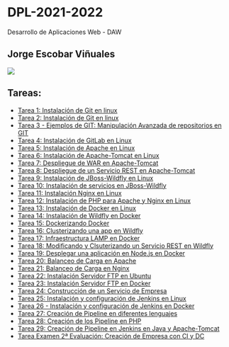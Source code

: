 # DPL-2021-2022
Desarrollo de Aplicaciones Web - DAW

## Jorge Escobar Viñuales

<img align="center" src="https://res.cloudinary.com/practicaldev/image/fetch/s--oohOOnY7--/c_imagga_scale,f_auto,fl_progressive,h_420,q_auto,w_1000/https://dev-to-uploads.s3.amazonaws.com/i/tsrakct789rm4hg087kh.jpg">
  
## Tareas:
- <a href="https://github.com/Jorgeev27/DPL-2021-2022/blob/main/Tarea%201:%20Instalaci%C3%B3n%20de%20GIT%20en%20local.md">Tarea 1: Instalación de Git en linux</a>
- <a href="https://github.com/Jorgeev27/DPL-2021-2022/blob/main/Tarea%202:%20Manipulaci%C3%B3n%20de%20repositorios%20en%20Git.md">Tarea 2: Instalación de Git en linux</a>
- <a href="https://github.com/Jorgeev27/DPL-2021-2022/blob/main/Tarea%203:%20Ejemplos%20en%20GIT_Manipulaci%C3%B3n%20Avanzada%20de%20repositorios%20en%20GIT.md">Tarea 3 - Ejemplos de GIT: Manipulación Avanzada de repositorios en GIT</a>
- <a href="https://github.com/Jorgeev27/DPL-2021-2022/blob/main/Tarea%204:%20Instalaci%C3%B3n%20de%20GitLab%20en%20linux.md">Tarea 4: Instalación de GitLab en Linux</a>
- <a href="https://github.com/Jorgeev27/DPL-2021-2022/blob/main/Tarea%205:%20Instalaci%C3%B3n%20de%20Apache%20en%20Linux.md">Tarea 5: Instalación de Apache en Linux</a>
- <a href="https://github.com/Jorgeev27/DPL-2021-2022/blob/main/Tarea%206:%20Instalaci%C3%B3n%20de%20Apache-Tomcat%20en%20Linux.md">Tarea 6: Instalación de Apache-Tomcat en Linux</a>
- <a href="https://github.com/Jorgeev27/DPL-2021-2022/blob/main/Tarea%207:%20Despliegue%20de%20WAR%20en%20Apache-Tomcat.md">Tarea 7: Despliegue de WAR en Apache-Tomcat</a>
- <a href="https://github.com/Jorgeev27/DPL-2021-2022/blob/main/Tarea%208:%20Despliegue%20de%20un%20servicio%20REST%20en%20Apache-Tomcat.md">Tarea 8: Despliegue de un Servicio REST en Apache-Tomcat</a>
- <a href="https://github.com/Jorgeev27/DPL-2021-2022/blob/main/Tarea%209:%20Instalaci%C3%B3n%20de%20JBoss-Wildfly%20en%20Linux.md">Tarea 9: Instalación de JBoss-Wildfly en Linux</a>
- <a href="https://github.com/Jorgeev27/DPL-2021-2022/blob/main/Tarea%2010:%20Instalaci%C3%B3n%20de%20servicios%20en%20JBoss-Wildfly.md">Tarea 10: Instalación de servicios en JBoss-Wildfly</a> 
- <a href="https://github.com/Jorgeev27/DPL-2021-2022/blob/main/Tarea%2011:%20Instalaci%C3%B3n%20de%20Nginx%20en%20Linux.md">Tarea 11: Instalación Nginx en Linux</a>
- <a href="https://github.com/Jorgeev27/DPL-2021-2022/blob/main/Tarea%2012:%20Instalaci%C3%B3n%20de%20PHP%20para%20Apache%20y%20Nginx%20en%20Linux.md">Tarea 12: Instalación de PHP para Apache y Nginx en Linux</a>
- <a href="https://github.com/Jorgeev27/DPL-2021-2022/blob/main/Tarea%2013:%20Instalaci%C3%B3n%20de%20Docker%20en%20Linux.md">Tarea 13: Instalación de Docker en Linux</a>
- <a href="https://github.com/Jorgeev27/DPL-2021-2022/blob/main/Tarea%2014:%20Instalaci%C3%B3n%20de%20Wildfly%20en%20Docker.md">Tarea 14: Instalación de Wildfly en Docker</a>
- <a href="https://github.com/Jorgeev27/DPL-2021-2022/blob/main/Tarea%2015:%20Dockerizando%20Docker.md">Tarea 15: Dockerizando Docker</a>
- <a href="https://github.com/Jorgeev27/DPL-2021-2022/blob/main/Tarea%2016:%20Clusterizando%20una%20app%20en%20Wildfly.md">Tarea 16: Clusterizando una app en Wildfly</a>
- <a href="https://github.com/Jorgeev27/DPL-2021-2022/blob/main/Tarea%2017:%20Infraestructura%20LAMP%20en%20Docker.md">Tarea 17: Infraestructura LAMP en Docker</a>
- <a href="https://github.com/Jorgeev27/DPL-2021-2022/blob/main/Tarea%2018:%20Modificando%20y%20Clusterizando%20un%20Servicio%20Rest%20en%20Wildfly.md">Tarea 18: Modificando y Clsuterizando un Servicio REST en Wildfly</a>
- <a href="https://github.com/Jorgeev27/DPL-2021-2022/blob/main/Tarea%2019:%20Desplegar%20una%20aplicaci%C3%B3n%20en%20Node.js%20en%20Docker.md">Tarea 19: Desplegar una aplicación en Node.js en Docker</a>
- <a href="https://github.com/Jorgeev27/DPL-2021-2022/blob/main/Tarea%2020:%20Balanceo%20de%20Carga%20en%20Apache.md">Tarea 20: Balanceo de Carga en Apache</a>
- <a href="https://github.com/Jorgeev27/DPL-2021-2022/blob/main/Tarea%2021:%20Balanceo%20de%20Carga%20en%20Nginx.md">Tarea 21: Balanceo de Carga en Nginx</a>
- <a href="https://github.com/Jorgeev27/DPL-2021-2022/blob/main/Tarea%2022:%20Instalaci%C3%B3n%20Servidor%20FTP%20en%20Ubuntu.md">Tarea 22: Instalación Servidor FTP en Ubuntu</a>
- <a href="https://github.com/Jorgeev27/DPL-2021-2022/blob/main/Tarea%2023:%20Instalaci%C3%B3n%20Servidor%20FTP%20en%20Docker.md">Tarea 23: Instalación Servidor FTP en Docker</a>
- <a href="https://github.com/Jorgeev27/DPL-2021-2022/blob/main/Tarea%2024:%20Construcci%C3%B3n%20de%20un%20Servicio%20de%20Empresa.md">Tarea 24: Construcción de un Servicio de Empresa</a>
- <a href="https://github.com/Jorgeev27/DPL-2021-2022/blob/main/Tarea%2025:%20Instalaci%C3%B3n%20y%20configuraci%C3%B3n%20de%20Jenkins%20en%20Linux.md">Tarea 25: Instalación y configuración de Jenkins en Linux</a>
- <a href="https://github.com/Jorgeev27/DPL-2021-2022/blob/main/Tarea%2026:%20Instalaci%C3%B3n%20y%20configuraci%C3%B3n%20de%20Jenkins%20en%20Docker.md">Tarea 26 - Instalación y configuración de Jenkins en Docker</a>
- <a href="https://github.com/Jorgeev27/DPL-2021-2022/blob/main/Tarea%2027:%20Creaci%C3%B3n%20de%20Pipeline%20en%20diferentes%20lenguajes.md">Tarea 27: Creación de Pipeline en diferentes lenguajes</a>
- <a href="https://github.com/Jorgeev27/DPL-2021-2022/blob/main/Tarea%2028:%20Creaci%C3%B3n%20de%20los%20Pipeline%20en%20PHP.md">Tarea 28: Creación de los Pipeline en PHP</a>
- <a href="https://github.com/Jorgeev27/DPL-2021-2022/blob/main/Tarea%2029:%20Creaci%C3%B3n%20de%20Pipeline%20en%20Jenkins%20en%20Java%20y%20Apache-Tomcat.md">Tarea 29: Creación de Pipeline en Jenkins en Java y Apache-Tomcat</a>
- <a href="https://github.com/Jorgeev27/DPL-2021-2022/blob/main/Tarea%20Examen%202%C2%AA%20Evaluaci%C3%B3n:%20Creaci%C3%B3n%20de%20Empresa%20con%20CI%20y%20DC.md">Tarea Examen 2ª Evaluación: Creación de Empresa con CI y DC</a>

